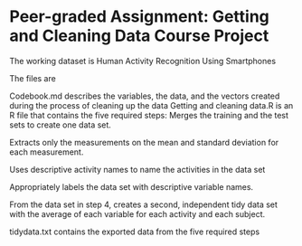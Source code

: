 # Peer-graded Assignment: Getting and Cleaning Data Course Project

The working dataset is Human Activity Recognition Using Smartphones

The files are

Codebook.md describes the variables, the data, and the vectors created during the process of cleaning up the data
Getting and cleaning data.R is an R file that contains the five required steps:
Merges the training and the test sets to create one data set.

Extracts only the measurements on the mean and standard deviation for each measurement.

Uses descriptive activity names to name the activities in the data set

Appropriately labels the data set with descriptive variable names.

From the data set in step 4, creates a second, independent tidy data set with the average of each variable for each activity and each subject.

tidydata.txt contains the exported data from the five required steps
